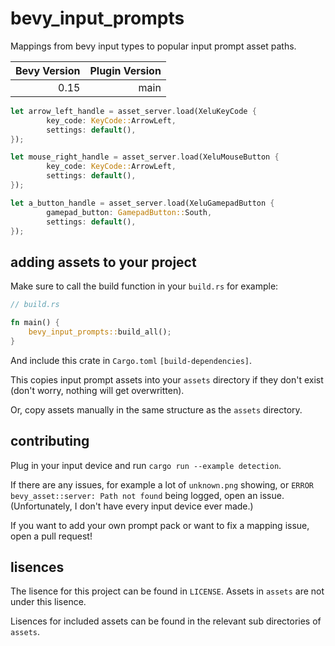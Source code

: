 # bevy_input_prompts

Mappings from bevy input types to popular input prompt asset paths.

| Bevy Version | Plugin Version |
| -----------: | -------------: |
|         0.15 |           main |

```rust
let arrow_left_handle = asset_server.load(XeluKeyCode {
        key_code: KeyCode::ArrowLeft,
        settings: default(),
});

let mouse_right_handle = asset_server.load(XeluMouseButton {
        key_code: KeyCode::ArrowLeft,
        settings: default(),
});

let a_button_handle = asset_server.load(XeluGamepadButton {
        gamepad_button: GamepadButton::South,
        settings: default(),
});
```

## adding assets to your project

Make sure to call the build function in your `build.rs` for example:

```rust
// build.rs

fn main() {
    bevy_input_prompts::build_all();
}
```

And include this crate in `Cargo.toml` `[build-dependencies]`.

This copies input prompt assets into your `assets` directory if they don't exist (don't worry, nothing will get overwritten).

Or, copy assets manually in the same structure as the `assets` directory.

## contributing

Plug in your input device and run `cargo run --example detection`.

If there are any issues, for example a lot of `unknown.png` showing, or `ERROR bevy_asset::server: Path not found` being logged, open an issue. (Unfortunately, I don't have every input device ever made.)

If you want to add your own prompt pack or want to fix a mapping issue, open a pull request!

## lisences

The lisence for this project can be found in `LICENSE`. Assets in `assets` are not under this lisence.

Lisences for included assets can be found in the relevant sub directories of `assets`.
